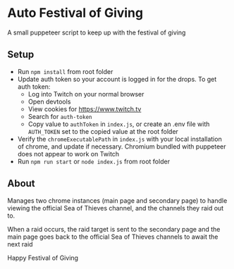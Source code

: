 # Auto Festival of Giving
A small puppeteer script to keep up with the festival of giving

## Setup
- Run  `npm install` from root folder
- Update auth token so your account is logged in for the drops. To get auth token:
    - Log into Twitch on your normal browser
    - Open devtools
    - View cookies for https://www.twitch.tv
    - Search for `auth-token`
    - Copy value to `authToken` in `index.js`, or create an .env file with `AUTH_TOKEN` set to the copied value at the root folder
- Verify the `chromeExecutablePath` in `index.js` with your local installation of chrome, and update if necessary. Chromium bundled with puppeteer does not appear to work on Twitch
- Run `npm run start` or `node index.js` from root folder

## About
Manages two chrome instances (main page and secondary page) to handle viewing the official Sea of Thieves channel, and the channels they raid out to.

When a raid occurs, the raid target is sent to the secondary page and the main page goes back to the official Sea of Thieves channels to await the next raid

Happy Festival of Giving